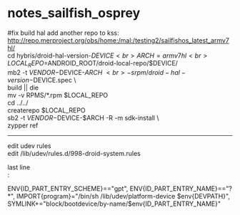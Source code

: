 # notes_sailfish_osprey
#fix build hal 
add another repo to kss: <br>
http://repo.merproject.org/obs/home:/mal:/testing2/sailfishos_latest_armv7hl/ <br>
cd hybris/droid-hal-version-$DEVICE <br>
ARCH=armv7hl <br>
LOCAL_REPO=$ANDROID_ROOT/droid-local-repo/$DEVICE/ <br>
mb2 -t $VENDOR-$DEVICE-$ARCH \ <br>
 -s rpm/droid-hal-version-$DEVICE.spec \ <br>
 build || die  <br>
 mv -v RPMS/*.rpm $LOCAL_REPO <br>
 cd ../../ <br>
 createrepo $LOCAL_REPO <br>
 sb2 -t $VENDOR-$DEVICE-$ARCH -R -m sdk-install \ <br>
 zypper ref <br>
________________________________________
edit udev rules <br>
edit /lib/udev/rules.d/998-droid-system.rules <br>

last line <br>:

ENV{ID_PART_ENTRY_SCHEME}=="gpt", ENV{ID_PART_ENTRY_NAME}=="?*", IMPORT{program}="/bin/sh /lib/udev/platform-device $env{DEVPATH}", SYMLINK+="block/bootdevice/by-name/$env{ID_PART_ENTRY_NAME}"
